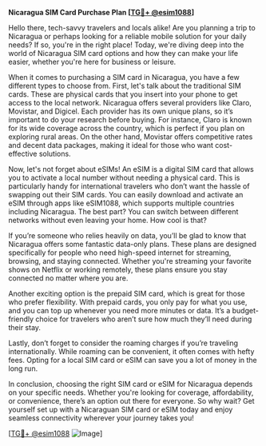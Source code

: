 **Nicaragua SIM Card Purchase Plan [[TG💪+ @esim1088](https://t.me/s/esim1088)]**

Hello there, tech-savvy travelers and locals alike! Are you planning a trip to Nicaragua or perhaps looking for a reliable mobile solution for your daily needs? If so, you're in the right place! Today, we're diving deep into the world of Nicaragua SIM card options and how they can make your life easier, whether you're here for business or leisure.

When it comes to purchasing a SIM card in Nicaragua, you have a few different types to choose from. First, let's talk about the traditional SIM cards. These are physical cards that you insert into your phone to get access to the local network. Nicaragua offers several providers like Claro, Movistar, and Digicel. Each provider has its own unique plans, so it’s important to do your research before buying. For instance, Claro is known for its wide coverage across the country, which is perfect if you plan on exploring rural areas. On the other hand, Movistar offers competitive rates and decent data packages, making it ideal for those who want cost-effective solutions.

Now, let's not forget about eSIMs! An eSIM is a digital SIM card that allows you to activate a local number without needing a physical card. This is particularly handy for international travelers who don’t want the hassle of swapping out their SIM cards. You can easily download and activate an eSIM through apps like eSIM1088, which supports multiple countries including Nicaragua. The best part? You can switch between different networks without even leaving your home. How cool is that?

If you’re someone who relies heavily on data, you’ll be glad to know that Nicaragua offers some fantastic data-only plans. These plans are designed specifically for people who need high-speed internet for streaming, browsing, and staying connected. Whether you're streaming your favorite shows on Netflix or working remotely, these plans ensure you stay connected no matter where you are.

Another exciting option is the prepaid SIM card, which is great for those who prefer flexibility. With prepaid cards, you only pay for what you use, and you can top up whenever you need more minutes or data. It’s a budget-friendly choice for travelers who aren’t sure how much they’ll need during their stay.

Lastly, don’t forget to consider the roaming charges if you’re traveling internationally. While roaming can be convenient, it often comes with hefty fees. Opting for a local SIM card or eSIM can save you a lot of money in the long run.

In conclusion, choosing the right SIM card or eSIM for Nicaragua depends on your specific needs. Whether you're looking for coverage, affordability, or convenience, there’s an option out there for everyone. So why wait? Get yourself set up with a Nicaraguan SIM card or eSIM today and enjoy seamless connectivity wherever your journey takes you!

[[TG💪+ @esim1088](https://t.me/s/esim1088) ![Image](https://i.postimg.cc/Y0z9fWf4/image.png)]
